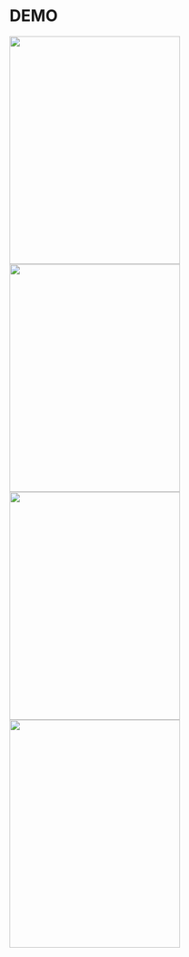 # DEMO
<img src = "/demo/d1.jpeg" height="400" width="300" />
<img src = "/demo/d2.jpeg" height="400" width="300" />

<img src = "/demo/d3.jpeg" height="400" width="300" />

<img src = "/demo/d4.jpeg" height="400" width="300" />
